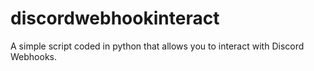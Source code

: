 # discordwebhookinteract
A simple script coded in python that allows you to interact with Discord Webhooks.
